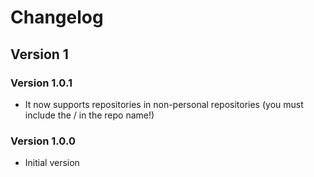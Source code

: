 # Changelog
## Version 1
### Version 1.0.1
* It now supports repositories in non-personal repositories (you must include the / in the repo name!)

### Version 1.0.0
* Initial version
